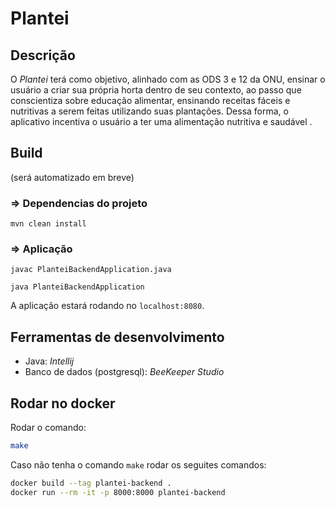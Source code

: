 # Plantei

## Descrição

O _Plantei_ terá como objetivo, alinhado com as ODS 3 e 12 da ONU, ensinar o usuário a criar sua própria horta dentro de
seu contexto, ao passo que conscientiza sobre educação alimentar, ensinando receitas fáceis e nutritivas a serem feitas
utilizando suas plantações. Dessa forma, o aplicativo incentiva o usuário a ter uma alimentação nutritiva e saudável .

## Build

(será automatizado em breve)

### => Dependencias do projeto

`mvn clean install`

### => Aplicação

`javac PlanteiBackendApplication.java`

`java PlanteiBackendApplication`

A aplicação estará rodando no `localhost:8080`.

## Ferramentas de desenvolvimento

- Java: _Intellij_
- Banco de dados (postgresql): _BeeKeeper Studio_

## Rodar no docker

Rodar o comando:

```sh
make
```

Caso não tenha o comando `make` rodar os seguites comandos:

```sh
docker build --tag plantei-backend .
docker run --rm -it -p 8000:8000 plantei-backend
```
